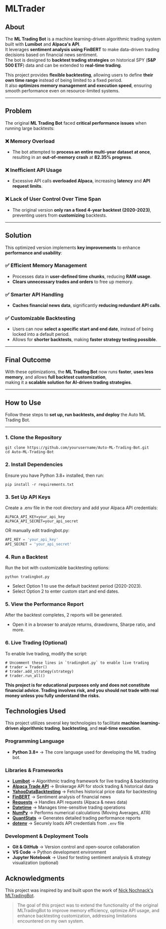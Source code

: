 # MLTrader

## About  
The **ML Trading Bot** is a machine learning-driven algorithmic trading system built with **Lumibot** and **Alpaca's API**.  
It leverages **sentiment analysis using FinBERT** to make data-driven trading decisions based on financial news sentiment.  
The bot is designed to **backtest trading strategies** on historical SPY (**S&P 500 ETF**) data and can be extended to **real-time trading**.  

This project provides **flexible backtesting**, allowing users to define **their own time range** instead of being limited to a fixed period.  
It also **optimizes memory management and execution speed**, ensuring smooth performance even on resource-limited systems.

---

## Problem  
The original **ML Trading Bot** faced **critical performance issues** when running large backtests:

### ❌ **Memory Overload**
- The bot attempted to **process an entire multi-year dataset at once**, resulting in an **out-of-memory crash** at **82.35% progress**.

### ❌ **Inefficient API Usage**
- Excessive API calls **overloaded Alpaca**, increasing **latency** and **API request limits**.

### ❌ **Lack of User Control Over Time Span**
- The original version **only ran a fixed 4-year backtest (2020-2023)**, preventing users from **customizing** backtests.

---

## Solution  
This optimized version implements **key improvements** to enhance **performance and usability**:

### ✅ **Efficient Memory Management**
- Processes data in **user-defined time chunks**, reducing **RAM usage**.
- **Clears unnecessary trades and orders** to free up memory.

### ✅ **Smarter API Handling**
- **Caches financial news data**, significantly **reducing redundant API calls**.

### ✅ **Customizable Backtesting**
- Users can now **select a specific start and end date**, instead of being locked into a default period.
- Allows for **shorter backtests**, making **faster strategy testing possible**.

---

## **Final Outcome**
With these optimizations, the **ML Trading Bot** now runs **faster**, **uses less memory**, and allows **full backtest customization**,  
making it a **scalable solution for AI-driven trading strategies**.   

---
## How to Use  
Follow these steps to **set up, run backtests, and deploy** the Auto ML Trading Bot.

---

### **1. Clone the Repository**  
```
git clone https://github.com/yourusername/Auto-ML-Trading-Bot.git
cd Auto-ML-Trading-Bot
```
### **2. Install Dependencies** 
Ensure you have Python 3.8+ installed, then run:
```
pip install -r requirements.txt
```
### **3. Set Up API Keys** 
Create a .env file in the root directory and add your Alpaca API credentials:
```
ALPACA_API_KEY=your_api_key
ALPACA_API_SECRET=your_api_secret
```
OR manually edit tradingbot.py:
```python
API_KEY = 'your_api_key'
API_SECRET = 'your_api_secret'
```
### **4. Run a Backtest**
Run the bot with customizable backtesting options:
```
python tradingbot.py
```
* Select Option 1 to use the default backtest period (2020-2023).
* Select Option 2 to enter custom start and end dates.

### **5. View the Performance Report**
After the backtest completes, 2 reports will be generated.
>
- Open it in a browser to analyze returns, drawdowns, Sharpe ratio, and more.
### **6. Live Trading (Optional)**
To enable live trading, modify the script:
```
# Uncomment these lines in `tradingbot.py` to enable live trading
# trader = Trader()
# trader.add_strategy(strategy)
# trader.run_all()
```
**This project is for educational purposes only and does not constitute financial advice. Trading involves risk, and you should not trade with real money unless you fully understand the risks.**

## Technologies Used

This project utilizes several key technologies to facilitate **machine learning-driven algorithmic trading**, **backtesting**, and **real-time execution**.

### Programming Language
- **Python 3.8+** → The core language used for developing the ML trading bot.

### Libraries & Frameworks
- **[Lumibot](https://github.com/JesperDramsch/lumibot)** → Algorithmic trading framework for live trading & backtesting  
- **[Alpaca Trade API](https://alpaca.markets/docs/)** → Brokerage API for stock trading & historical data  
- **[YahooDataBacktesting](https://pypi.org/project/yahoo-finance/)** → Fetches historical price data for backtesting  
- **[FinBERT](https://github.com/ProsusAI/finBERT)** → Sentiment analysis of financial news  
- **[Requests](https://docs.python-requests.org/en/latest/)** → Handles API requests (Alpaca & news data)  
- **[Datetime](https://docs.python.org/3/library/datetime.html)** → Manages time-sensitive trading operations  
- **[NumPy](https://numpy.org/)** → Performs numerical calculations (Moving Averages, ATR)  
- **[QuantStats](https://github.com/ranaroussi/quantstats)** → Generates detailed trading performance reports  
- **[dotenv](https://pypi.org/project/python-dotenv/)** → Securely loads API credentials from `.env` file  

### Development & Deployment Tools
- **Git & GitHub** → Version control and open-source collaboration  
- **VS Code** → Python development environment  
- **Jupyter Notebook** → Used for testing sentiment analysis & strategy visualization (optional)  

## Acknowledgments
This project was inspired by and built upon the work of [Nick Nochnack's MLTradingBot](https://github.com/nicknochnack/MLTradingBot/tree/main).
> The goal of this project was to extend the functionality of the original MLTradingBot to improve memory efficiency, optimize API usage, and enhance backtesting customization, addressing limitations encountered on my own system.
